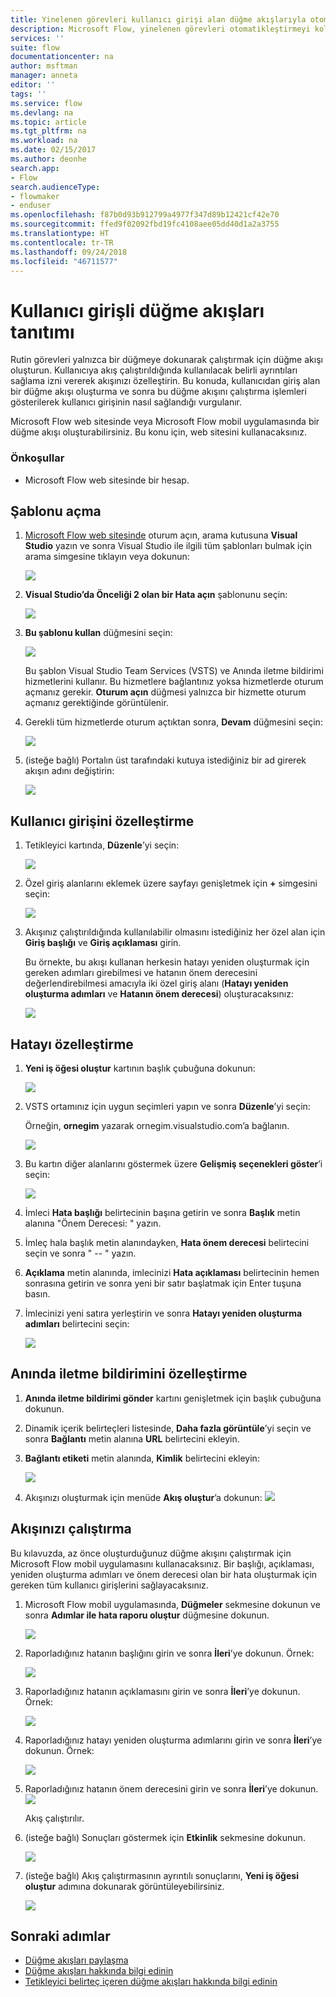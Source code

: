 ```yaml
---
title: Yinelenen görevleri kullanıcı girişi alan düğme akışlarıyla otomatikleştirmeyi öğrenme | Microsoft Docs
description: Microsoft Flow, yinelenen görevleri otomatikleştirmeyi kolaylaştırır. Akışlarınız, yinelenen bir görev çalıştırırken kullanıcı girişi bile alabilir.
services: ''
suite: flow
documentationcenter: na
author: msftman
manager: anneta
editor: ''
tags: ''
ms.service: flow
ms.devlang: na
ms.topic: article
ms.tgt_pltfrm: na
ms.workload: na
ms.date: 02/15/2017
ms.author: deonhe
search.app:
- Flow
search.audienceType:
- flowmaker
- enduser
ms.openlocfilehash: f87b0d93b912799a4977f347d89b12421cf42e70
ms.sourcegitcommit: ffed9f02092fbd19fc4108aee05dd40d1a2a3755
ms.translationtype: HT
ms.contentlocale: tr-TR
ms.lasthandoff: 09/24/2018
ms.locfileid: "46711577"
---
```

# <a name="introducing-button-flows-with-user-input"></a>Kullanıcı girişli düğme akışları tanıtımı
Rutin görevleri yalnızca bir düğmeye dokunarak çalıştırmak için düğme akışı oluşturun. Kullanıcıya akış çalıştırıldığında kullanılacak belirli ayrıntıları sağlama izni vererek akışınızı özelleştirin. Bu konuda, kullanıcıdan giriş alan bir düğme akışı oluşturma ve sonra bu düğme akışını çalıştırma işlemleri gösterilerek kullanıcı girişinin nasıl sağlandığı vurgulanır.

Microsoft Flow web sitesinde veya Microsoft Flow mobil uygulamasında bir düğme akışı oluşturabilirsiniz. Bu konu için, web sitesini kullanacaksınız.

### <a name="prerequisites"></a>Önkoşullar
* Microsoft Flow web sitesinde bir hesap.

## <a name="open-the-template"></a>Şablonu açma
1. [Microsoft Flow web sitesinde](https://flow.microsoft.com) oturum açın, arama kutusuna **Visual Studio** yazın ve sonra Visual Studio ile ilgili tüm şablonları bulmak için arama simgesine tıklayın veya dokunun:
   
    ![](./media/button-flow-with-user-input-tokens/1.png)  
2. **Visual Studio’da Önceliği 2 olan bir Hata açın** şablonunu seçin:
   
    ![](./media/button-flow-with-user-input-tokens/2.png)  
3. **Bu şablonu kullan** düğmesini seçin:
   
    ![](./media/button-flow-with-user-input-tokens/3.png)  
   
    Bu şablon Visual Studio Team Services (VSTS) ve Anında iletme bildirimi hizmetlerini kullanır. Bu hizmetlere bağlantınız yoksa hizmetlerde oturum açmanız gerekir. **Oturum açın** düğmesi yalnızca bir hizmette oturum açmanız gerektiğinde görüntülenir.
4. Gerekli tüm hizmetlerde oturum açtıktan sonra, **Devam** düğmesini seçin:
   
    ![](./media/button-flow-with-user-input-tokens/4.png)  
5. (isteğe bağlı) Portalın üst tarafındaki kutuya istediğiniz bir ad girerek akışın adını değiştirin:
   
    ![](./media/button-flow-with-user-input-tokens/5.png)

## <a name="customize-the-user-input"></a>Kullanıcı girişini özelleştirme
1. Tetikleyici kartında, **Düzenle**’yi seçin:
   
    ![](./media/button-flow-with-user-input-tokens/6.png)  
2. Özel giriş alanlarını eklemek üzere sayfayı genişletmek için **+** simgesini seçin:
   
    ![](./media/button-flow-with-user-input-tokens/7.png)
3. Akışınız çalıştırıldığında kullanılabilir olmasını istediğiniz her özel alan için **Giriş başlığı** ve **Giriş açıklaması** girin.  
   
    Bu örnekte, bu akışı kullanan herkesin hatayı yeniden oluşturmak için gereken adımları girebilmesi ve hatanın önem derecesini değerlendirebilmesi amacıyla iki özel giriş alanı (**Hatayı yeniden oluşturma adımları** ve **Hatanın önem derecesi**) oluşturacaksınız:  
   
    ![](./media/button-flow-with-user-input-tokens/8.png)

## <a name="customize-the-bug"></a>Hatayı özelleştirme
1. **Yeni iş öğesi oluştur** kartının başlık çubuğuna dokunun:
   
    ![](./media/button-flow-with-user-input-tokens/9.png)  
2. VSTS ortamınız için uygun seçimleri yapın ve sonra **Düzenle**’yi seçin:
   
    Örneğin, **ornegim** yazarak ornegim.visualstudio.com’a bağlanın.
   
    ![](./media/button-flow-with-user-input-tokens/10.png)  
3. Bu kartın diğer alanlarını göstermek üzere **Gelişmiş seçenekleri göster**’i seçin:
   
    ![](./media/button-flow-with-user-input-tokens/11.png)  
4. İmleci **Hata başlığı** belirtecinin başına getirin ve sonra **Başlık** metin alanına "Önem Derecesi: " yazın.
5. İmleç hala başlık metin alanındayken, **Hata önem derecesi** belirtecini seçin ve sonra " -- " yazın.  
6. **Açıklama** metin alanında, imlecinizi **Hata açıklaması** belirtecinin hemen sonrasına getirin ve sonra yeni bir satır başlatmak için Enter tuşuna basın.
7. İmlecinizi yeni satıra yerleştirin ve sonra **Hatayı yeniden oluşturma adımları** belirtecini seçin:
   
    ![](./media/button-flow-with-user-input-tokens/12.png)

## <a name="customize-the-push-notification"></a>Anında iletme bildirimini özelleştirme
1. **Anında iletme bildirimi gönder** kartını genişletmek için başlık çubuğuna dokunun.
2. Dinamik içerik belirteçleri listesinde, **Daha fazla görüntüle**’yi seçin ve sonra **Bağlantı** metin alanına **URL** belirtecini ekleyin.
3. **Bağlantı etiketi** metin alanında, **Kimlik** belirtecini ekleyin:
   
    ![](./media/button-flow-with-user-input-tokens/13.png)  
4. Akışınızı oluşturmak için menüde **Akış oluştur**’a dokunun:  ![](./media/button-flow-with-user-input-tokens/14.png)  

## <a name="run-your-flow"></a>Akışınızı çalıştırma
Bu kılavuzda, az önce oluşturduğunuz düğme akışını çalıştırmak için Microsoft Flow mobil uygulamasını kullanacaksınız. Bir başlığı, açıklaması, yeniden oluşturma adımları ve önem derecesi olan bir hata oluşturmak için gereken tüm kullanıcı girişlerini sağlayacaksınız.  

1. Microsoft Flow mobil uygulamasında, **Düğmeler** sekmesine dokunun ve sonra **Adımlar ile hata raporu oluştur** düğmesine dokunun.
   
    ![](./media/button-flow-with-user-input-tokens/runmt1.png)  
2. Raporladığınız hatanın başlığını girin ve sonra **İleri**’ye dokunun. Örnek:
   
    ![](./media/button-flow-with-user-input-tokens/runmt2.png)  
3. Raporladığınız hatanın açıklamasını girin ve sonra **İleri**’ye dokunun. Örnek:
   
    ![](./media/button-flow-with-user-input-tokens/runmt3.png)  
4. Raporladığınız hatayı yeniden oluşturma adımlarını girin ve sonra **İleri**’ye dokunun. Örnek:
   
    ![](./media/button-flow-with-user-input-tokens/runmt3-1.png)  
5. Raporladığınız hatanın önem derecesini girin ve sonra **İleri**’ye dokunun.  
    ![](./media/button-flow-with-user-input-tokens/runmt3-2.png)  
   
    Akış çalıştırılır.
6. (isteğe bağlı) Sonuçları göstermek için **Etkinlik** sekmesine dokunun.
   
    ![](./media/button-flow-with-user-input-tokens/runmt5.png)  
7. (isteğe bağlı) Akış çalıştırmasının ayrıntılı sonuçlarını, **Yeni iş öğesi oluştur** adımına dokunarak görüntüleyebilirsiniz.
   
    ![](./media/button-flow-with-user-input-tokens/runmt6.png)  

## <a name="next-steps"></a>Sonraki adımlar
* [Düğme akışları paylaşma](share-buttons.md)
* [Düğme akışları hakkında bilgi edinin](introduction-to-button-flows.md)  
* [Tetikleyici belirteç içeren düğme akışları hakkında bilgi edinin](introduction-to-button-trigger-tokens.md)  

